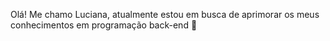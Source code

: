 Olá! Me chamo Luciana, atualmente estou em busca de aprimorar os meus conhecimentos em programação back-end 🙂

<!---
luuhcy/luuhcy is a ✨ special ✨ repository because its `README.md` (this file) appears on your GitHub profile.
You can click the Preview link to take a look at your changes.
--->
